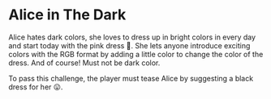 # Alice in The Dark
Alice hates dark colors, she loves to dress up in bright colors in every day and start today with the pink dress 👚. 
She lets anyone introduce exciting colors with the RGB format by adding a little color to change the color of the dress. And of course! Must not be dark color.

To pass this challenge, the player must tease Alice by suggesting a black dress for her 😛.